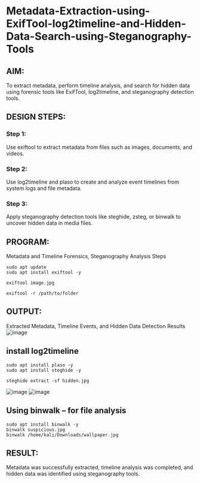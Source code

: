 # Metadata-Extraction-using-ExifTool-log2timeline-and-Hidden-Data-Search-using-Steganography-Tools
## AIM:
To extract metadata, perform timeline analysis, and search for hidden data using forensic tools like ExifTool, log2timeline, and steganography detection tools.

## DESIGN STEPS:
### Step 1:
Use exiftool to extract metadata from files such as images, documents, and videos.

### Step 2:
Use log2timeline and plaso to create and analyze event timelines from system logs and file metadata.

### Step 3:
Apply steganography detection tools like steghide, zsteg, or binwalk to uncover hidden data in media files.

## PROGRAM:
Metadata and Timeline Forensics, Steganography Analysis Steps
```
sudo apt update
sudo apt install exiftool -y
```
```
exiftool image.jpg
```
```
exiftool -r /path/to/folder
```

## OUTPUT:
Extracted Metadata, Timeline Events, and Hidden Data Detection Results
![image](https://github.com/user-attachments/assets/97d5609d-16a6-40ed-920f-5006e4ed8bac)
## install log2timeline
```
sudo apt install plaso -y
sudo apt install steghide -y
```
```
steghide extract -sf hidden.jpg

```
![image](https://github.com/user-attachments/assets/a9886672-a99d-49c5-bda1-4c0ffd132b52)
![image](https://github.com/user-attachments/assets/b99c6242-1ecf-4ee7-901d-652d198c21a5)

## Using binwalk – for file analysis
```
sudo apt install binwalk -y
binwalk suspicious.jpg
binwalk /home/kali/Downloads/wallpaper.jpg
```
## RESULT:
Metadata was successfully extracted, timeline analysis was completed, and hidden data was identified using steganography tools.

